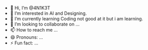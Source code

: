 - 👋 Hi, I’m @4N1K3T
- 👀 I’m interested in AI and Designing.
- 🌱 I’m currently learning Coding not good at it but i am learning.
- 💞️ I’m looking to collaborate on ...
- 📫 How to reach me ...
- 😄 Pronouns: ...
- ⚡ Fun fact: ...

<!---
4N1K3T/4N1K3T is a ✨ special ✨ repository because its `README.md` (this file) appears on your GitHub profile.
You can click the Preview link to take a look at your changes.
--->
